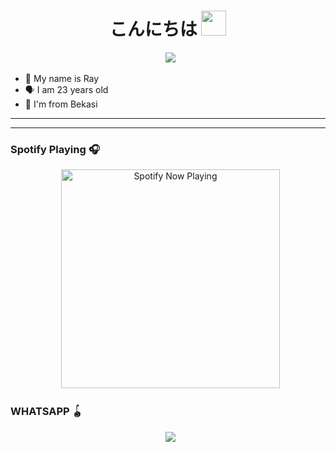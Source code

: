 <h1 align="center">こんにちは <img src="https://user-images.githubusercontent.com/1303154/88677602-1635ba80-d120-11ea-84d8-d263ba5fc3c0.gif" width="40px" alt=""><br></h1> 

<p align="center">
  <img src="https://-images.githubusercontent.com/95025437/143872781-90544ff4-be84-47ce-bf53-197920c8c549.mp4" />
</p> 

<p align="center"> 

- 👼 My name is Ray 
- 🗣️ I am 23 years old 
- 🔭 I'm from Bekasi 

</p> 

------


------ 

### Spotify Playing 🎧 

<p align="center">
  <a href="https://open.spotify.com/track/0Nn9gfz60CyzqnFXiAphMs?si=nw0uqW1HT8eKI7w--WoC6A&utm" target="_blank"><img src="https://now-playing-on-spotify.vercel.app/api/spotify" alt="Spotify Now Playing" width="350"/></a>
</p> 

### WHATSAPP 🪀
<p align="center">
  <a href="https://wa.me/6288289252040?text=Assalamu'alaikum"><img src="https://img.shields.io/badge/WhatsApp-25D366?style=for-the-badge&logo=whatsapp&logoColor=white" /><br>
